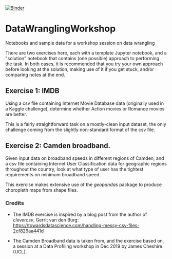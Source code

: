 [![Binder](https://mybinder.org/badge_logo.svg)](https://mybinder.org/v2/gh/nbarlowATI/DataWranglingWorkshop/master)

# DataWranglingWorkshop

Notebooks and sample data for a workshop session on data wrangling

There are two exercises here, each with a template Jupyter notebook, and a "solution" notebook that contains (one possible) approach to performing the task.
In both cases, it is recommended that you try your own approach before looking at the solution, making use of it if you get stuck, and/or comparing notes at the end.

## Exercise 1: IMDB

Using a csv file containing Internet Movie Database data (originally used in a Kaggle challenge), determine whether Action movies or Romance movies are better.

This is a fairly straightforward task on a mostly-clean input dataset, the only challenge coming from the slightly non-standard format of the csv file.

## Exercise 2: Camden broadband.

Given input data on broadband speeds in different regions of Camden, and a csv file containing Internet User Classification data for geographic regions throughout the country, look at what type of user has the tightest requirements on minimum broadband speed.

This exercise makes extensive use of the *geopandas* package to produce choropleth maps from shape files.

### Credits

 * The IMDB exercise is inspired by a blog post from the author of *clevercsv*, Gerrit van den Burg:
https://towardsdatascience.com/handling-messy-csv-files-2ef829aa441d

 * The Camden Broadband data is taken from, and the exercise based on, a session at a Data Profiling workshop in Dec 2019 by James Cheshire (UCL).